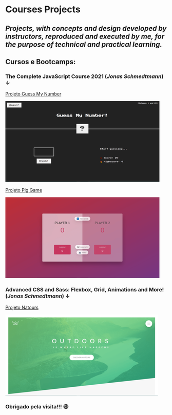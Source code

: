 # **Courses Projects**
## *Projects, with concepts and design developed by instructors, reproduced and executed by me, for the purpose of technical and practical learning.*

## Cursos e Bootcamps:
### The Complete JavaScript Course 2021 (*Jonas Schmedtmann*) ↓

[Projeto Guess My Number](https://guess-my-number-tiago.netlify.app/)

![](img/guess-my-number.png)

[Projeto Pig Game](https://pig-game-tiago.netlify.app/)

![](img/pig-game.png)


### Advanced CSS and Sass: Flexbox, Grid, Animations and More! (*Jonas Schmedtmann*) ↓

[Projeto Natours](https://natours-tiago.netlify.app/)

![](img/natours.png)

### Obrigado pela visita!!! 😃
